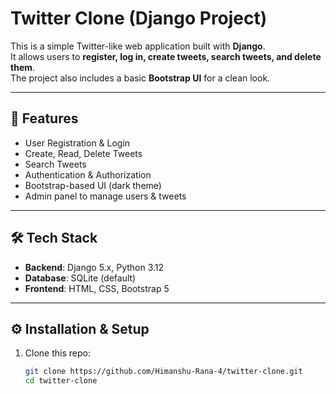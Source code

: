 # Twitter Clone (Django Project)

This is a simple Twitter-like web application built with **Django**.  
It allows users to **register, log in, create tweets, search tweets, and delete them**.  
The project also includes a basic **Bootstrap UI** for a clean look.

---

## 🚀 Features
- User Registration & Login
- Create, Read, Delete Tweets
- Search Tweets
- Authentication & Authorization
- Bootstrap-based UI (dark theme)
- Admin panel to manage users & tweets

---

## 🛠️ Tech Stack
- **Backend**: Django 5.x, Python 3.12
- **Database**: SQLite (default)
- **Frontend**: HTML, CSS, Bootstrap 5

---

## ⚙️ Installation & Setup

1. Clone this repo:
   ```bash
   git clone https://github.com/Himanshu-Rana-4/twitter-clone.git
   cd twitter-clone
